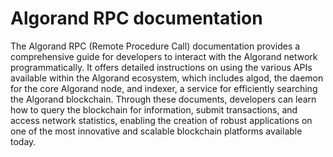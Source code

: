 # Algorand RPC documentation

The Algorand RPC (Remote Procedure Call) documentation provides a comprehensive guide for developers to interact with the Algorand network programmatically. It offers detailed instructions on using the various APIs available within the Algorand ecosystem, which includes algod, the daemon for the core Algorand node, and indexer, a service for efficiently searching the Algorand blockchain. Through these documents, developers can learn how to query the blockchain for information, submit transactions, and access network statistics, enabling the creation of robust applications on one of the most innovative and scalable blockchain platforms available today.